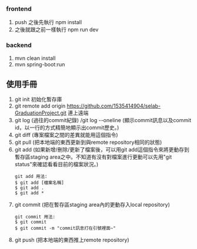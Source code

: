 ### frontend
1. push 之後先執行 npm install
2. 之後就跟之前一樣執行 npm run dev

### backend
1. mvn clean install
2. mvn spring-boot:run


## 使用手冊
1. git init 初始化暫存庫
2. git remote add origin https://github.com/1535414904/selab-GraduationProject.git 連上遠端
3. git log (過往的commit紀錄) /git log --oneline (顯示commit訊息以及commit id，以一行的方式精簡地顯示出commit歷史。)
4. git diff (專案檔案之間的差異就能用這個指令)
5. git pull (把本地端的東西更新到與remote repository相同的狀態)
6. git add (如果新增/刪除/更新了檔案後，可以用git add這個指令來將更動存到暫存區staging area之中。不知道有沒有對檔案進行更動可以先用"git status"來確認看看目前的檔案狀況。)
    ```
    git add 用法:
    $ git add [檔案名稱]
    $ git add .
    $ git add *
    ```
7. git commit (把在暫存區staging area內的更動存入local repository)
    ```
    git commit 用法:
    $ git commit 
    $ git commit -m "commit訊息打在引號裡面~"
    ```
8. git push (把本地端的東西推上remote repository)